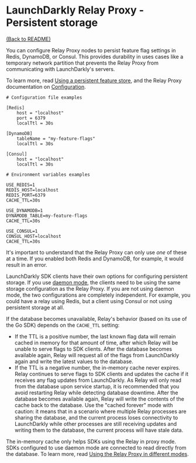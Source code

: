 # LaunchDarkly Relay Proxy - Persistent storage

[(Back to README)](../README.md)

You can configure Relay Proxy nodes to persist feature flag settings in Redis, DynamoDB, or Consul. This provides durability in uses cases like a temporary network partition that prevents the Relay Proxy from communicating with LaunchDarkly's servers.

To learn more, read [Using a persistent feature store](https://docs.launchdarkly.com/sdk/concepts/feature-store), and the Relay Proxy documentation on [Configuration](./configuration.md).

```
# Configuration file examples

[Redis]
    host = "localhost"
    port = 6379
    localTtl = 30s

[DynamoDB]
    tableName = "my-feature-flags"
    localTtl = 30s

[Consul]
    host = "localhost"
    localTtl = 30s
```

```
# Environment variables examples

USE_REDIS=1
REDIS_HOST=localhost
REDIS_PORT=6379
CACHE_TTL=30s

USE_DYNAMODB=1
DYNAMODB_TABLE=my-feature-flags
CACHE_TTL=30s

USE_CONSUL=1
CONSUL_HOST=localhost
CACHE_TTL=30s
```

It's important to understand that the Relay Proxy can only use _one_ of these at a time. If you enabled both Redis and DynamoDB, for example, it would result in an error.

LaunchDarkly SDK clients have their own options for configuring persistent storage. If you use [daemon mode](../README.md#daemon-mode), the clients need to be using the same storage configuration as the Relay Proxy. If you are not using daemon mode, the two configurations are completely independent. For example, you could have a relay using Redis, but a client using Consul or not using persistent storage at all.

If the database becomes unavailable, Relay's behavior (based on its use of the Go SDK) depends on the `CACHE_TTL` setting:

- If the TTL is a positive number, the last known flag data will remain cached in memory for that amount of time, after which Relay will be unable to serve flags to SDK clients. After the database becomes available again, Relay will request all of the flags from LaunchDarkly again and write the latest values to the database.
- If the TTL is a negative number, the in-memory cache never expires. Relay continues to serve flags to SDK clients and updates the cache if it receives any flag updates from LaunchDarkly. As Relay will only read from the database upon service startup, it is recommended that you avoid restarting Relay while detecting database downtime. After the database becomes available again, Relay will write the contents of the cache back to the database. Use the "cached forever" mode with caution: it means that in a scenario where multiple Relay processes are sharing the database, and the current process loses connectivity to LaunchDarkly while other processes are still receiving updates and writing them to the database, the current process will have stale data.

The in-memory cache only helps SDKs using the Relay in proxy mode. SDKs configured to use daemon mode are connected to read directly from the database. To learn more, read [Using the Relay Proxy in different modes](https://docs.launchdarkly.com/home/advanced/relay-proxy/using#using-the-relay-proxy-in-different-modes).
